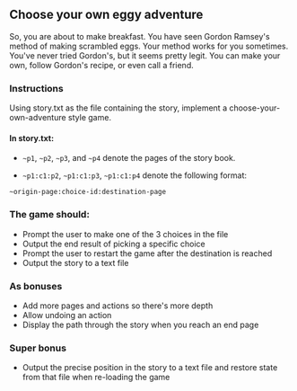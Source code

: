 ## Choose your own eggy adventure

So, you are about to make breakfast. You have seen Gordon Ramsey's method
of making scrambled eggs. Your method works for you sometimes. You've
never tried Gordon's, but it seems pretty legit. You can make your own,
follow Gordon's recipe, or even call a friend.

### Instructions
Using story.txt as the file containing the story, implement a
choose-your-own-adventure style game. 

#### In story.txt:
* `~p1`, `~p2`, `~p3`, and `~p4` denote the pages of the
story book.  

* `~p1:c1:p2`, `~p1:c1:p3`, `~p1:c1:p4` denote the following format:

`~origin-page:choice-id:destination-page`

### The game should:

* Prompt the user to make one of the 3 choices in the file
* Output the end result of picking a specific choice
* Prompt the user to restart the game after the destination is reached
* Output the story to a text file

### As bonuses

* Add more pages and actions so there's more depth
* Allow undoing an action
* Display the path through the story when you reach an end page

### Super bonus

* Output the precise position in the story to a text file and restore
  state from that file when re-loading the game 
